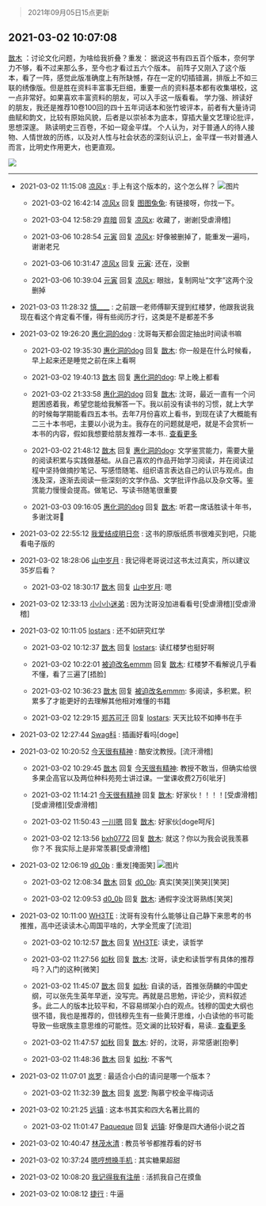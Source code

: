 > 2021年09月05日15点更新
<link rel="stylesheet" href="https://cdn.jsdelivr.net/gh/taotie6/sampleJSON@main/css/photo_show.css">


 ## 2021-03-02 10:07:08 

 [㪚木](https://www.coolapk.com/feed/25225027?shareKey=MjgxNDliMDUwOTE5NjEzMTc3Yzc~) ：讨论文化问题，为啥给我折叠？重发：
据说这书有四五百个版本，奈何学力不够，看不过来那么多，至今也才看过五六个版本。
前阵子又刚入了这个版本，看了一阵，感觉此版准确度上有所缺憾，存在一定的切插错漏，排版上不如三联的绣像版。但是胜在资料丰富事无巨细，重要一点的资料基本都有收集堪校<!--break-->，这一点非常好。如果喜欢丰富资料的朋友，可以入手这一版看看。
学力强、辨读好的朋友，我还是推荐10卷100回的四十五年词话本和张竹坡评本，前者有大量诗词曲赋和韵文，比较有原始风貌，后者是以崇祯本为底本，穿插大量文艺理论批评，思想深邃。
熟读明史三百卷，不如一窥金平煤。
个人认为，对于普通人的待人接物、人情世故的历练，以及对人性与社会状态的深刻认识上，金平煤一书对普通人而言，比明史作用更大，也更直观。 

<div class="album">
<img class="img-item" src="https://image.coolapk.com/feed/2021/0302/10/1081091_bd6696ab_0827_3355@1934x3325.jpeg" />
</div>

 ------- 

- 2021-03-02 11:15:08 [凉风x](uid=1300277) : 手上有这个版本的，这个怎么样？ ![图片](https://image.coolapk.com/feed/2021/0302/11/1300277_74ecca60_4906_6633@794x577.jpeg)

    - 2021-03-02 16:42:14 [凉风x](uid=1300277) 回复 [图图兔兔](uid=722523): 有链接呀，你找一下。 

    - 2021-03-04 12:58:29 [弃暗](uid=1885195) 回复 [凉风x](uid=1300277): 收藏了，谢谢[受虐滑稽] 

    - 2021-03-06 10:28:54 [元寅](uid=149623) 回复 [凉风x](uid=1300277): 好像被删掉了，能重发一遍吗，谢谢老兄 

    - 2021-03-06 10:31:47 [凉风x](uid=1300277) 回复 [元寅](uid=149623): 还在，没删 

    - 2021-03-06 10:39:04 [元寅](uid=149623) 回复 [凉风x](uid=1300277): 眼拙，复制网址“文字”这两个没删掉 

- 2021-03-03 11:28:32 [慎____](uid=2151612) : 之前跟一老师傅聊天提到红楼梦，他跟我说我现在看这个肯定看不懂，得有些阅历才行，这类是不是都差不多 

- 2021-03-02 19:26:20 [惠化洞的dog](uid=3267501) : 沈哥每天都会固定抽出时间读书嘛 

    - 2021-03-02 19:35:30 [惠化洞的dog](uid=3267501) 回复 [㪚木](uid=1081091): 你一般是在什么时候看，早上起来还是睡觉之前在床上看啊 

    - 2021-03-02 19:40:13 [㪚木](uid=1081091) 回复 [惠化洞的dog](uid=3267501): 早上晚上都看 

    - 2021-03-02 21:33:58 [惠化洞的dog](uid=3267501) 回复 [㪚木](uid=1081091): 沈哥，最近一直有一个问题困惑着我，希望您能给我解答一下。我以前没有读书的习惯，就上大学的时候每学期能看四五本书。去年7月份喜欢上看书，到现在读了大概能有二三十本书吧，主要以小说为主。我存在的问题就是吧，就是不会赏析一本书的内容，假如我想要给朋友推荐一本书.. <a href="/feed/replyList?id=188968280">查看更多</a> 

    - 2021-03-02 21:48:12 [㪚木](uid=1081091) 回复 [惠化洞的dog](uid=3267501): 文学鉴赏能力，需要大量的阅读积累与实践做基础。从自己喜欢的作品开始学习阅读，并在阅读过程中坚持做摘抄笔记、写感悟随笔、组织语言表达自己的认识与观点。由浅及深，逐渐去阅读一些深刻的文学作品、文学批评作品以及杂文等。鉴赏能力慢慢会提高。做笔记、写读书随笔很重要 

    - 2021-03-03 09:16:05 [惠化洞的dog](uid=3267501) 回复 [㪚木](uid=1081091): 听君一席话胜读十年书，多谢沈哥🙏 

- 2021-03-02 22:55:12 [我爱结成明日奈](uid=1772977) : 这书的原版纸质书很难买到吧，只能看电子版的 

- 2021-03-02 18:28:06 [山中岁月](uid=2158518) : 我记得老哥说过这书太过真实，所以建议35岁后看？ 

    - 2021-03-02 18:30:17 [㪚木](uid=1081091) 回复 [山中岁月](uid=2158518): 嗯 

- 2021-03-02 12:33:13 [小小小迷弟](uid=1846299) : 因为沈哥没加进看看号[受虐滑稽][受虐滑稽] 

- 2021-03-02 10:11:05 [lostars](uid=2165786) : 还不如研究红学 

    - 2021-03-02 10:12:37 [㪚木](uid=1081091) 回复 [lostars](uid=2165786): 读红楼梦也挺好啊 

    - 2021-03-02 10:22:01 [被迫改名emmm](uid=3302275) 回复 [㪚木](uid=1081091): 红楼梦不看解说几乎看不懂，看了三遍了[捂脸] 

    - 2021-03-02 10:36:23 [㪚木](uid=1081091) 回复 [被迫改名emmm](uid=3302275): 多阅读，多积累。积累多了才能更好的去理解其他相对难懂的书籍 

    - 2021-03-02 12:29:15 [郑苏可汗](uid=678781) 回复 [lostars](uid=2165786): 天天比较不如捧书在手 

- 2021-03-02 12:27:44 [Swag科](uid=3229387) : 插画好看吗[doge] 

- 2021-03-02 10:20:52 [今天很有精神](uid=3003957) : 酷安沈教授。[流汗滑稽] 

    - 2021-03-02 10:29:45 [㪚木](uid=1081091) 回复 [今天很有精神](uid=3003957): 教授不敢当，但确实给很多果企高官以及两位种科苑苑士讲过课。一堂课收费2万6[呲牙] 

    - 2021-03-02 11:14:21 [今天很有精神](uid=3003957) 回复 [㪚木](uid=1081091): 好家伙！！！！[受虐滑稽][受虐滑稽][受虐滑稽] 

    - 2021-03-02 11:50:43 [一川嗯](uid=1255162) 回复 [㪚木](uid=1081091): 好家伙[doge呵斥] 

    - 2021-03-02 12:13:56 [bxh0772](uid=2553166) 回复 [㪚木](uid=1081091): 就这？你以为我会说我羡慕你？不 我实际上是非常羡慕[受虐滑稽] 

- 2021-03-02 12:06:19 [d0_0b](uid=466123) : 重发[掩面笑] ![图片](https://image.coolapk.com/feed/2021/0302/12/466123_634630ac_7977_9586@1440x3040.jpeg)

    - 2021-03-02 12:08:34 [㪚木](uid=1081091) 回复 [d0_0b](uid=466123): 真实[笑哭][笑哭][笑哭] 

    - 2021-03-02 12:09:53 [d0_0b](uid=466123) 回复 [㪚木](uid=1081091): 通假字没沈哥熟练[笑哭] 

- 2021-03-02 10:11:00 [WH3TE](uid=3070030) : 沈哥有没有什么能够让自己静下来思考的书推推，高中还读读木心周国平啥的，大学全荒废了[流泪] 

    - 2021-03-02 10:12:57 [㪚木](uid=1081091) 回复 [WH3TE](uid=3070030): 读史，读哲学 

    - 2021-03-02 11:27:56 [如秋](uid=1958751) 回复 [㪚木](uid=1081091): 沈哥，读史和读哲学有具体的推荐吗？入门的这种[微笑] 

    - 2021-03-02 11:45:07 [㪚木](uid=1081091) 回复 [如秋](uid=1958751): 自读的话，首推张荫麟的中国史纲，可以张先生英年早逝，没写完。再就是吕思勉，评论少，资料叙述多。此二人的版本比较平和，不容易绑架小白的观点。钱穆的国史大纲也很不错，我也是推荐的，但钱穆先生有一些黄汗思维，小白读他的书可能导致一些珉族主意思维的可能性。范文澜的比较好看，易读.. <a href="/feed/replyList?id=188862447">查看更多</a> 

    - 2021-03-02 11:47:57 [如秋](uid=1958751) 回复 [㪚木](uid=1081091): 好的，沈哥，非常感谢[抱拳] 

    - 2021-03-02 11:48:36 [㪚木](uid=1081091) 回复 [如秋](uid=1958751): 不客气 

- 2021-03-02 11:07:01 [岚罗](uid=458727) : 最适合小白的请问是哪一个版本？ 

    - 2021-03-02 11:32:39 [㪚木](uid=1081091) 回复 [岚罗](uid=458727): 陶慕宁校金平梅词话 

- 2021-03-02 10:21:25 [远镇](uid=1471248) : 这本书其实和四大名著比肩的 

    - 2021-03-02 11:01:47 [Paqueque](uid=685582) 回复 [远镇](uid=1471248): 好像是四大通俗小说之首 

- 2021-03-02 10:40:47 [林茂水清](uid=2077614) : 教员爷爷都推荐看的好书 

- 2021-03-02 10:37:24 [嗯哼想换手机](uid=4058279) : 其实糖果超甜 

- 2021-03-02 10:08:20 [我记得我有注册](uid=1403833) : 活抓我自己在摸鱼 

- 2021-03-02 10:08:12 [捷行](uid=1629443) : 牛逼 

